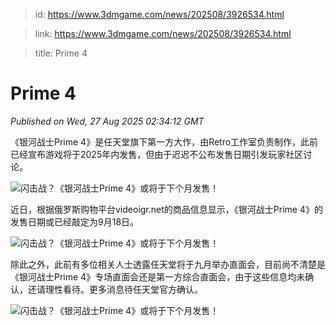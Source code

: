 > id: https://www.3dmgame.com/news/202508/3926534.html

> link: https://www.3dmgame.com/news/202508/3926534.html

> title: Prime 4

# Prime 4
_Published on Wed, 27 Aug 2025 02:34:12 GMT_

《银河战士Prime 4》是任天堂旗下第一方大作，由Retro工作室负责制作，此前已经宣布游戏将于2025年内发售，但由于迟迟不公布发售日期引发玩家社区讨论。

![闪击战？《银河战士Prime 4》或将于下个月发售！](https://img.3dmgame.com/uploads/images/news/20250827/1756262584_344855.png)

近日，根据俄罗斯购物平台videoigr.net的商品信息显示，《银河战士Prime 4》的发售日期或已经敲定为9月18日。

![闪击战？《银河战士Prime 4》或将于下个月发售！](https://img.3dmgame.com/uploads/images/news/20250827/1756262536_768637_png_r.webp)

除此之外，此前有多位相关人士透露任天堂将于九月举办直面会，目前尚不清楚是《银河战士Prime 4》专场直面会还是第一方综合直面会，由于这些信息均未确认，还请理性看待。更多消息待任天堂官方确认。

![闪击战？《银河战士Prime 4》或将于下个月发售！](https://img.3dmgame.com/uploads/images/news/20250827/1756262543_571852.png)
